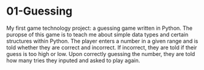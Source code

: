 # 01-Guessing
My first game technology project: a guessing game written in Python. The puropse of this game is to teach me about simple 
data types and certain structures within Python. The player enters a number in a given range and is told whether they are correct and incorrect. If incorrect, they are told if their guess is too high or low. Upon correctly guessing the number, they are told how many tries they inputed and asked to play again. 
